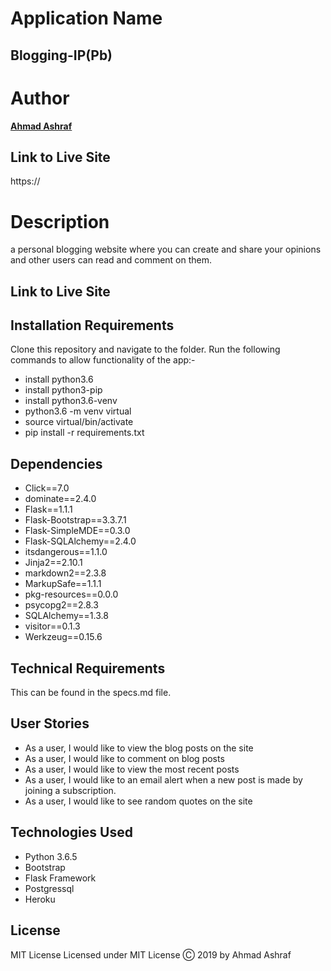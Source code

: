 # Application Name

 ## Blogging-IP(Pb)
# Author
  **[ Ahmad Ashraf](https://github.com/AhmadSAshraf)**


## Link to Live Site 
https://


# Description
a personal blogging website where you can create and share your opinions and other users can read and comment on them. 
## Link to Live Site 

## Installation Requirements
  Clone this repository and navigate to the folder.
  Run the following commands to allow functionality of the app:-
  * install python3.6
  * install python3-pip
  * install python3.6-venv
  * python3.6 -m venv virtual
  * source virtual/bin/activate
  * pip install -r requirements.txt
 

## Dependencies
* Click==7.0
* dominate==2.4.0
* Flask==1.1.1
* Flask-Bootstrap==3.3.7.1
* Flask-SimpleMDE==0.3.0
* Flask-SQLAlchemy==2.4.0
* itsdangerous==1.1.0
* Jinja2==2.10.1
* markdown2==2.3.8
* MarkupSafe==1.1.1
* pkg-resources==0.0.0
* psycopg2==2.8.3
* SQLAlchemy==1.3.8
* visitor==0.1.3
* Werkzeug==0.15.6


## Technical Requirements
   This can be found in the specs.md file.
## User Stories
  * As a user, I would like to view the blog posts on the site
  * As a user, I would like to comment on blog posts
  * As a user, I would like to view the most recent posts
  * As a user, I would like to an email alert when a new post is made by joining a subscription.
  * As a user, I would like to see random quotes on the site

## Technologies Used
  * Python 3.6.5
  * Bootstrap
  * Flask Framework
  * Postgressql
  * Heroku
## License
MIT License
Licensed under MIT License
Ⓒ 2019 by Ahmad Ashraf
